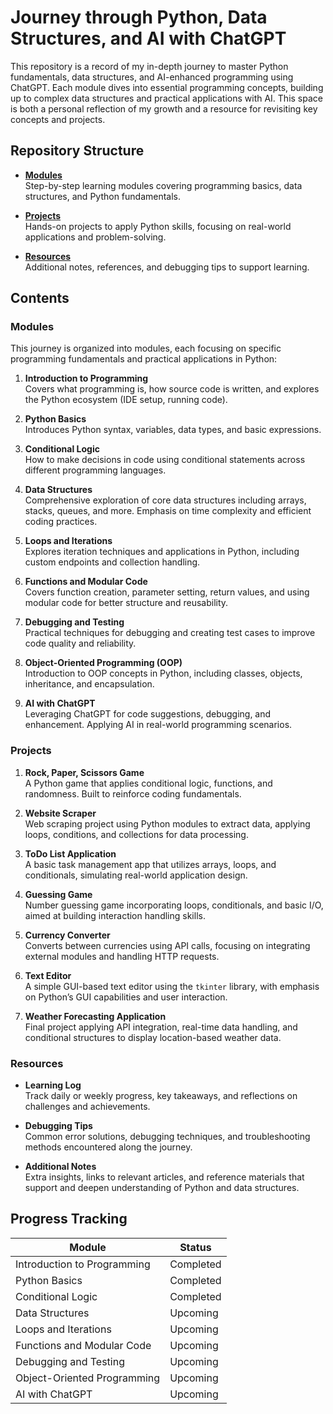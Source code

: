 # Journey through Python, Data Structures, and AI with ChatGPT

This repository is a record of my in-depth journey to master Python fundamentals, data structures, and AI-enhanced programming using ChatGPT. Each module dives into essential programming concepts, building up to complex data structures and practical applications with AI. This space is both a personal reflection of my growth and a resource for revisiting key concepts and projects.

## Repository Structure

- **[Modules](#modules)**  
  Step-by-step learning modules covering programming basics, data structures, and Python fundamentals.

- **[Projects](#projects)**  
  Hands-on projects to apply Python skills, focusing on real-world applications and problem-solving.

- **[Resources](#resources)**  
  Additional notes, references, and debugging tips to support learning.

## Contents

### Modules
This journey is organized into modules, each focusing on specific programming fundamentals and practical applications in Python:

1. **Introduction to Programming**  
   Covers what programming is, how source code is written, and explores the Python ecosystem (IDE setup, running code).

2. **Python Basics**  
   Introduces Python syntax, variables, data types, and basic expressions.

3. **Conditional Logic**  
   How to make decisions in code using conditional statements across different programming languages.

4. **Data Structures**  
   Comprehensive exploration of core data structures including arrays, stacks, queues, and more. Emphasis on time complexity and efficient coding practices.

5. **Loops and Iterations**  
   Explores iteration techniques and applications in Python, including custom endpoints and collection handling.

6. **Functions and Modular Code**  
   Covers function creation, parameter setting, return values, and using modular code for better structure and reusability.

7. **Debugging and Testing**  
   Practical techniques for debugging and creating test cases to improve code quality and reliability.

8. **Object-Oriented Programming (OOP)**  
   Introduction to OOP concepts in Python, including classes, objects, inheritance, and encapsulation.

9. **AI with ChatGPT**  
   Leveraging ChatGPT for code suggestions, debugging, and enhancement. Applying AI in real-world programming scenarios.

### Projects

1. **Rock, Paper, Scissors Game**  
   A Python game that applies conditional logic, functions, and randomness. Built to reinforce coding fundamentals.

2. **Website Scraper**  
   Web scraping project using Python modules to extract data, applying loops, conditions, and collections for data processing.

3. **ToDo List Application**  
   A basic task management app that utilizes arrays, loops, and conditionals, simulating real-world application design.

4. **Guessing Game**  
   Number guessing game incorporating loops, conditionals, and basic I/O, aimed at building interaction handling skills.

5. **Currency Converter**  
   Converts between currencies using API calls, focusing on integrating external modules and handling HTTP requests.

6. **Text Editor**  
   A simple GUI-based text editor using the `tkinter` library, with emphasis on Python’s GUI capabilities and user interaction.

7. **Weather Forecasting Application**  
   Final project applying API integration, real-time data handling, and conditional structures to display location-based weather data.

### Resources

- **Learning Log**  
  Track daily or weekly progress, key takeaways, and reflections on challenges and achievements.

- **Debugging Tips**  
  Common error solutions, debugging techniques, and troubleshooting methods encountered along the journey.

- **Additional Notes**  
  Extra insights, links to relevant articles, and reference materials that support and deepen understanding of Python and data structures.

## Progress Tracking

| Module                       | Status     |
|------------------------------|------------|
| Introduction to Programming  | Completed  |
| Python Basics                | Completed  |
| Conditional Logic            | Completed  |
| Data Structures              | Upcoming   |
| Loops and Iterations         | Upcoming   |
| Functions and Modular Code   | Upcoming   |
| Debugging and Testing        | Upcoming   |
| Object-Oriented Programming  | Upcoming   |
| AI with ChatGPT              | Upcoming   |
